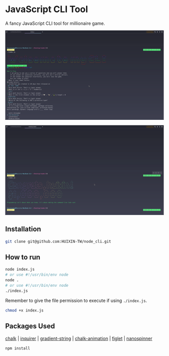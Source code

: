# JavaScript CLI Tool

A fancy JavaScript CLI tool for millionaire game.

![](answer.png)

![](congrats.png)

## Installation

```bash
git clone git@github.com:HUIXIN-TW/node_cli.git
```

## How to run

```bash
node index.js
# or use #!/usr/bin/env node
node .
# or use #!/usr/bin/env node
./index.js
```

Remember to give the file permission to execute if using `./index.js`.

```bash
chmod +x index.js
```

## Packages Used

[chalk](https://github.com/chalk/chalk) |
[inquirer](https://github.com/SBoudrias/Inquirer.js) |
[gradient-string](https://github.com/bokub/gradient-string) |
[chalk-animation](https://github.com/bokub/chalk-animation) |
[figlet](https://github.com/patorjk/figlet.js) |
[nanospinner](https://github.com/usmanyunusov/nanospinner)

```sh
npm install
```
